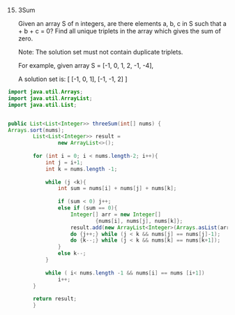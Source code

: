 15. 3Sum

	Given an array S of n integers, are there elements a, b, c in S such that a + b + c = 0? Find all unique triplets in the array which gives the sum of zero.

	Note: The solution set must not contain duplicate triplets.

	For example, given array S = [-1, 0, 1, 2, -1, -4],

	A solution set is:
	[
  	[-1, 0, 1],
  	[-1, -1, 2]
	]
	

``` java
import java.util.Arrays;
import java.util.ArrayList;
import java.util.List;


public List<List<Integer>> threeSum(int[] nums) {
Arrays.sort(nums);
    	List<List<Integer>> result = 
    			new ArrayList<>();
    	
    	for (int i = 0; i < nums.length-2; i++){
    		int j = i+1;
    		int k = nums.length -1;
    		
    		while (j <k){
    			int sum = nums[i] + nums[j] + nums[k];
    			
    			if (sum < 0) j++;
    			else if (sum == 0){
    				Integer[] arr = new Integer[] 
    						{nums[i], nums[j], nums[k]};
    				result.add(new ArrayList<Integer>(Arrays.asList(arr)));
    				do {j++;} while (j < k && nums[j] == nums[j]-1);
    				do {k--;} while (j < k && nums[k] == nums[k+1]); 
    			}
    			else k--;
    		}
    		
    		while ( i< nums.length -1 && nums[i] == nums [i+1])
    			i++;
    	}
    	
    	return result;
    	}
